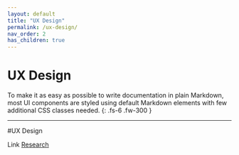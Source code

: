 ```yaml
---
layout: default
title: "UX Design"
permalink: /ux-design/
nav_order: 2
has_children: true
---
```


# UX Design

To make it as easy as possible to write documentation in plain Markdown, most UI components are styled using default Markdown elements with few additional CSS classes needed.
{: .fs-6 .fw-300 }

---

#UX Design 

Link	[Research](/research)
